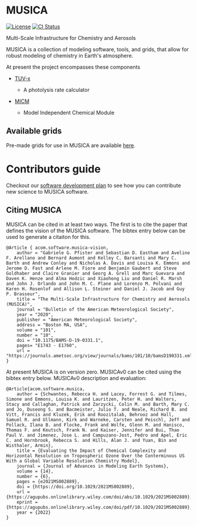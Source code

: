 # MUSICA
[![License](https://img.shields.io/github/license/NCAR/musica.svg)](https://github.com/NCAR/musica/blob/main/LICENSE)
[![CI Status](https://github.com/NCAR/musica/actions/workflows/test.yml/badge.svg)](https://github.com/NCAR/musica/actions/workflows/test.yml)
<!-- [![DOI](https://zenodo.org/badge/.svg)](https://zenodo.org/badge/latestdoi/) -->

Multi-Scale Infrastructure for Chemistry and Aerosols

MUSICA is a collection of modeling software, tools, and grids, that
allow for robust modeling of chemistry in Earth's atmosphere.

At present the project encompasses these components
- [TUV-x](https://github.com/NCAR/tuv-x)
    - A photolysis rate calculator 

- [MICM](https://github.com/NCAR/micm)
    - Model Independent Chemical Module

## Available grids

Pre-made grids for use in MUSICA are available [here](https://wiki.ucar.edu/display/MUSICA/Available+Grids).

# Contributors guide
Checkout our [software development plan](docs/Software%20Development%20Plan.pdf)
to see how you can contribute new science to MUSICA software.

## Citing MUSICA

MUSICA can be cited in at least two ways. The first is to cite the paper that defines the vision
of the MUSICA software. The bibtex entry below can be used to generate a citaiton for this.

```
@Article { acom.software.musica-vision,
    author = "Gabriele G. Pfister and Sebastian D. Eastham and Avelino F. Arellano and Bernard Aumont and Kelley C. Barsanti and Mary C. Barth and Andrew Conley and Nicholas A. Davis and Louisa K. Emmons and Jerome D. Fast and Arlene M. Fiore and Benjamin Gaubert and Steve Goldhaber and Claire Granier and Georg A. Grell and Marc Guevara and Daven K. Henze and Alma Hodzic and Xiaohong Liu and Daniel R. Marsh and John J. Orlando and John M. C. Plane and Lorenzo M. Polvani and Karen H. Rosenlof and Allison L. Steiner and Daniel J. Jacob and Guy P. Brasseur",
    title = "The Multi-Scale Infrastructure for Chemistry and Aerosols (MUSICA)",
    journal = "Bulletin of the American Meteorological Society",
    year = "2020",
    publisher = "American Meteorological Society",
    address = "Boston MA, USA",
    volume = "101",
    number = "10",
    doi = "10.1175/BAMS-D-19-0331.1",
    pages= "E1743 - E1760",
    url = "https://journals.ametsoc.org/view/journals/bams/101/10/bamsD190331.xml"
}
```

At present MUSICA is on version zero. MUSICAv0 can be cited using the bibtex entry below.
MUSICAv0 description and evaluation:

```
@Article{acom.software.musica,
    author = {Schwantes, Rebecca H. and Lacey, Forrest G. and Tilmes, Simone and Emmons, Louisa K. and Lauritzen, Peter H. and Walters, Stacy and Callaghan, Patrick and Zarzycki, Colin M. and Barth, Mary C. and Jo, Duseong S. and Bacmeister, Julio T. and Neale, Richard B. and Vitt, Francis and Kluzek, Erik and Roozitalab, Behrooz and Hall, Samuel R. and Ullmann, Kirk and Warneke, Carsten and Peischl, Jeff and Pollack, Ilana B. and Flocke, Frank and Wolfe, Glenn M. and Hanisco, Thomas F. and Keutsch, Frank N. and Kaiser, Jennifer and Bui, Thao Paul V. and Jimenez, Jose L. and Campuzano-Jost, Pedro and Apel, Eric C. and Hornbrook, Rebecca S. and Hills, Alan J. and Yuan, Bin and Wisthaler, Armin},
    title = {Evaluating the Impact of Chemical Complexity and Horizontal Resolution on Tropospheric Ozone Over the Conterminous US With a Global Variable Resolution Chemistry Model},
    journal = {Journal of Advances in Modeling Earth Systems},
    volume = {14},
    number = {6},
    pages = {e2021MS002889},
    doi = {https://doi.org/10.1029/2021MS002889},
    url = {https://agupubs.onlinelibrary.wiley.com/doi/abs/10.1029/2021MS002889},
    eprint = {https://agupubs.onlinelibrary.wiley.com/doi/pdf/10.1029/2021MS002889},
    year = {2022}
}
```